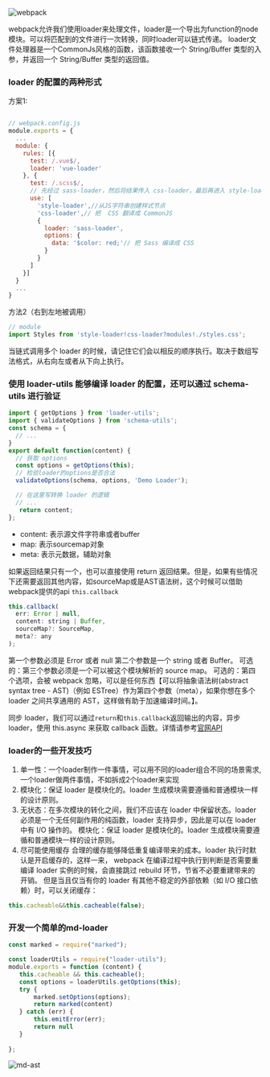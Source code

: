 
![webpack](./src/test.png)

webpack允许我们使用loader来处理文件，loader是一个导出为function的node模块。可以将匹配到的文件进行一次转换，同时loader可以链式传递。
loader文件处理器是一个CommonJs风格的函数，该函数接收一个 String/Buffer 类型的入参，并返回一个 String/Buffer 类型的返回值。
### loader 的配置的两种形式
方案1:
```js

// webpack.config.js
module.exports = {
  ...
  module: {
    rules: [{
      test: /.vue$/,
      loader: 'vue-loader'
    }, {
      test: /.scss$/,
      // 先经过 sass-loader，然后将结果传入 css-loader，最后再进入 style-loader。
      use: [
        'style-loader',//从JS字符串创建样式节点
        'css-loader',// 把  CSS 翻译成 CommonJS
        {
          loader: 'sass-loader',
          options: {
            data: '$color: red;'// 把 Sass 编译成 CSS
          }
        }
      ]
    }]
  }
  ...
}
```
方法2（右到左地被调用）
```js
// module
import Styles from 'style-loader!css-loader?modules!./styles.css';
```

当链式调用多个 loader 的时候，请记住它们会以相反的顺序执行。取决于数组写法格式，从右向左或者从下向上执行。

### 使用 loader-utils 能够编译 loader 的配置，还可以通过 schema-utils 进行验证
```js
import { getOptions } from 'loader-utils'; 
import { validateOptions } from 'schema-utils';  
const schema = {
  // ...
}
export default function(content) {
  // 获取 options
  const options = getOptions(this);
  // 检验loader的options是否合法
  validateOptions(schema, options, 'Demo Loader');

  // 在这里写转换 loader 的逻辑
  // ...
   return content;   
};
```
- content: 表示源文件字符串或者buffer
- map: 表示sourcemap对象
- meta: 表示元数据，辅助对象

如果返回结果只有一个，也可以直接使用 return 返回结果。但是，如果有些情况下还需要返回其他内容，如sourceMap或是AST语法树，这个时候可以借助webpack提供的api `this.callback`

```js
this.callback(
  err: Error | null,
  content: string | Buffer,
  sourceMap?: SourceMap,
  meta?: any
);
```
第一个参数必须是 Error 或者 null
第二个参数是一个 string 或者 Buffer。
可选的：第三个参数必须是一个可以被这个模块解析的 source map。
可选的：第四个选项，会被 webpack 忽略，可以是任何东西【可以将抽象语法树(abstract syntax tree - AST)（例如 ESTree）作为第四个参数（meta），如果你想在多个 loader 之间共享通用的 AST，这样做有助于加速编译时间。】。


同步 loader，我们可以通过`return`和`this.callback`返回输出的内容，异步loader，使用 this.async 来获取 callback 函数。详情请参考[官网API](https://www.webpackjs.com/api/loaders/#%E5%90%8C%E6%AD%A5-loader)

 
### loader的一些开发技巧
1. 单一性：一个loader制作一件事情，可以用不同的loader组合不同的场景需求,一个loader做两件事情，不如拆成2个loader来实现
2. 模块化：保证 loader 是模块化的。loader 生成模块需要遵循和普通模块一样的设计原则。
2. 无状态：在多次模块的转化之间，我们不应该在 loader 中保留状态。loader必须是一个无任何副作用的纯函数，loader 支持异步，因此是可以在 loader 中有 I/O 操作的。
模块化：保证 loader 是模块化的。loader 生成模块需要遵循和普通模块一样的设计原则。
4. 尽可能使用缓存
合理的缓存能够降低重复编译带来的成本。loader 执行时默认是开启缓存的，这样一来， webpack 在编译过程中执行到判断是否需要重编译 loader 实例的时候，会直接跳过 rebuild 环节，节省不必要重建带来的开销。
但是当且仅当有你的 loader 有其他不稳定的外部依赖（如 I/O 接口依赖）时，可以关闭缓存：
```js
this.cacheable&&this.cacheable(false);
```

### 开发一个简单的md-loader
 ```js
const marked = require("marked");

const loaderUtils = require("loader-utils");
module.exports = function (content) {
    this.cacheable && this.cacheable();
    const options = loaderUtils.getOptions(this);
    try {
        marked.setOptions(options);
        return marked(content)
    } catch (err) {
        this.emitError(err);
        return null
    }
     
};
```

![md-ast](http://cdn.ru23.com/md2ast.jpg)